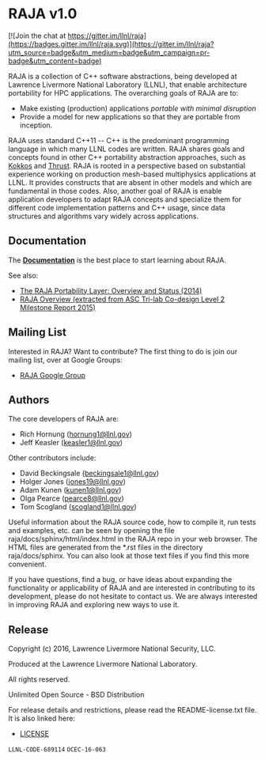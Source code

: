 RAJA v1.0
============

[![Join the chat at https://gitter.im/llnl/raja](https://badges.gitter.im/llnl/raja.svg)](https://gitter.im/llnl/raja?utm_source=badge&utm_medium=badge&utm_campaign=pr-badge&utm_content=badge)

RAJA is a collection of C++ software abstractions, being developed at
Lawrence Livermore National Laboratory (LLNL), that enable architecture
portability for HPC applications. The overarching goals of RAJA are to:

  * Make existing (production) applications *portable with minimal disruption*
  * Provide a model for new applications so that they are portable from
    inception.

RAJA uses standard C++11 -- C++ is the predominant programming language in
which many LLNL codes are written. RAJA shares goals and concepts found in
other C++ portability abstraction approaches, such as
[Kokkos](https://github.com/kokkos/kokkos)
and [Thrust](https://developer.nvidia.com/thrust). RAJA is rooted in
a perspective based on substantial experience working on production
mesh-based multiphysics applications at LLNL. It provides constructs that
are absent in other models and which are fundamental in those codes. Also,
another goal of RAJA is enable application developers to adapt RAJA concepts
and specialize them for different code implementation patterns and C++ usage,
since data structures and algorithms vary widely across applications.

Documentation
-----------------

The [**Documentation**](http://software.llnl.gov/RAJA/) is the best place
to start learning about RAJA.

See also:

  * [The RAJA Portability Layer: Overview and Status (2014)](http://software.llnl.gov/RAJA/_static/RAJAStatus-09.2014_LLNL-TR-661403.pdf)
  * [RAJA Overview (extracted from ASC Tri-lab Co-design Level 2 Milestone Report 2015)](http://software.llnl.gov/RAJA/_static/RAJAOverview-Trilab-09.2015_LLNL-TR-677453.pdf)

Mailing List
-----------------

Interested in RAJA? Want to contribute? The first thing to do is join our mailing list, over at Google Groups:
- [RAJA Google Group](https://groups.google.com/forum/#!forum/raja-users)

Authors
-----------

The core developers of RAJA are:

  * Rich Hornung (hornung1@llnl.gov)
  * Jeff Keasler (keasler1@llnl.gov)

Other contributors include:

  * David Beckingsale (beckingsale1@llnl.gov)
  * Holger Jones (jones19@llnl.gov)
  * Adam Kunen (kunen1@llnl.gov)
  * Olga Pearce (pearce8@llnl.gov)
  * Tom Scogland (scogland1@llnl.gov)

Useful information about the RAJA source code, how to compile it,
run tests and examples, etc. can be seen by opening the file
raja/docs/sphinx/html/index.html in the RAJA repo in your web browser. The
HTML files are generated from the *.rst files in the directory raja/docs/sphinx.
You can also look at those text files if you find this more convenient.

If you have questions, find a bug, or have ideas about expanding the
functionality or applicability of RAJA and are interested in contributing
to its development, please do not hesitate to contact us. We are always
interested in improving RAJA and exploring new ways to use it.

Release
-----------

Copyright (c) 2016, Lawrence Livermore National Security, LLC.

Produced at the Lawrence Livermore National Laboratory.

All rights reserved.

Unlimited Open Source - BSD Distribution

For release details and restrictions, please read the README-license.txt file.
It is also linked here:
- [LICENSE](./README-license.txt)

`LLNL-CODE-689114`  `OCEC-16-063`
